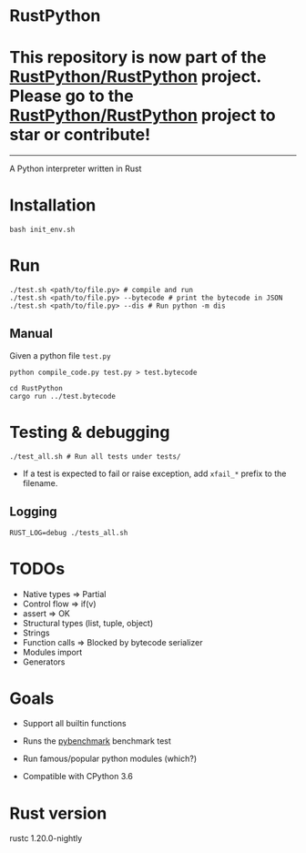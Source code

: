 RustPython
==============
# This repository is now part of the [RustPython/RustPython](https://github.com/RustPython/RustPython) project. Please go to the [RustPython/RustPython](https://github.com/RustPython/RustPython) project to star or contribute!

------------------------------

A Python interpreter written in Rust

# Installation

```
bash init_env.sh
```

# Run

```
./test.sh <path/to/file.py> # compile and run
./test.sh <path/to/file.py> --bytecode # print the bytecode in JSON
./test.sh <path/to/file.py> --dis # Run python -m dis
```

## Manual
Given a python file `test.py`

```
python compile_code.py test.py > test.bytecode

cd RustPython
cargo run ../test.bytecode 
```

# Testing & debugging

```
./test_all.sh # Run all tests under tests/
```

* If a test is expected to fail or raise exception, add `xfail_*` prefix to the filename.

## Logging

```
RUST_LOG=debug ./tests_all.sh
```

# TODOs
* Native types => Partial
* Control flow => if(v)
* assert => OK
* Structural types (list, tuple, object)
* Strings
* Function calls => Blocked by bytecode serializer
* Modules import
* Generators


# Goals
* Support all builtin functions
* Runs the [pybenchmark](https://pybenchmarks.org/) benchmark test
* Run famous/popular python modules (which?)

* Compatible with CPython 3.6

# Rust version
rustc 1.20.0-nightly

